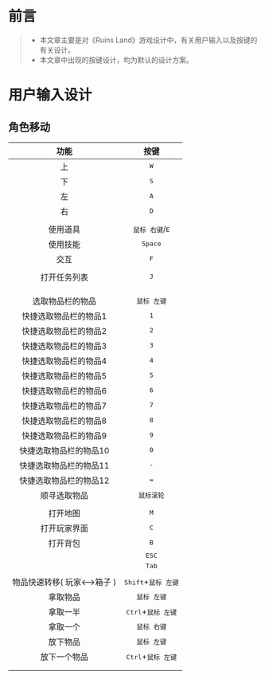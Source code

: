 # 前言

> - 本文章主要是对《Ruins Land》游戏设计中，有关用户输入以及按键的有关设计。
> - 本文章中出现的按键设计，均为默认的设计方案。

# 用户输入设计

## 角色移动

|            功能             |                 按键                  |
| :-------------------------: | :-----------------------------------: |
|             上              |             <kbd>W</kbd>              |
|             下              |             <kbd>S</kbd>              |
|             左              |             <kbd>A</kbd>              |
|             右              |             <kbd>D</kbd>              |
|                             |                                       |
|          使用道具           |   <kbd>鼠标 右键</kbd>/<kbd>E</kbd>   |
|          使用技能           |           <kbd>Space</kbd>            |
|            交互             |             <kbd>F</kbd>              |
|                             |                                       |
|        打开任务列表         |             <kbd>J</kbd>              |
|                             |                                       |
|                             |                                       |
|                             |                                       |
|      选取物品栏的物品       |         <kbd>鼠标 左键</kbd>          |
|    快捷选取物品栏的物品1    |             <kbd>1</kbd>              |
|    快捷选取物品栏的物品2    |             <kbd>2</kbd>              |
|    快捷选取物品栏的物品3    |             <kbd>3</kbd>              |
|    快捷选取物品栏的物品4    |             <kbd>4</kbd>              |
|    快捷选取物品栏的物品5    |             <kbd>5</kbd>              |
|    快捷选取物品栏的物品6    |             <kbd>6</kbd>              |
|    快捷选取物品栏的物品7    |             <kbd>7</kbd>              |
|    快捷选取物品栏的物品8    |             <kbd>8</kbd>              |
|    快捷选取物品栏的物品9    |             <kbd>9</kbd>              |
|   快捷选取物品栏的物品10    |             <kbd>0</kbd>              |
|   快捷选取物品栏的物品11    |             <kbd>-</kbd>              |
|   快捷选取物品栏的物品12    |             <kbd>=</kbd>              |
|        顺寻选取物品         |          <kbd>鼠标滚轮</kbd>          |
|                             |                                       |
|          打开地图           |             <kbd>M</kbd>              |
|        打开玩家界面         |             <kbd>C</kbd>              |
|          打开背包           |             <kbd>B</kbd>              |
|                             |            <kbd>ESC</kbd>             |
|                             |            <kbd>Tab</kbd>             |
|                             |                                       |
| 物品快速转移( 玩家<—>箱子 ) | <kbd>Shift</kbd>+<kbd>鼠标 左键</kbd> |
|          拿取物品           |         <kbd>鼠标 左键</kbd>          |
|          拿取一半           | <kbd>Ctrl</kbd>+<kbd>鼠标 左键</kbd>  |
|          拿取一个           |         <kbd>鼠标 右键</kbd>          |
|          放下物品           |         <kbd>鼠标 左键</kbd>          |
|        放下一个物品         | <kbd>Ctrl</kbd>+<kbd>鼠标 左键</kbd>  |
|                             |                                       |
|                             |                                       |